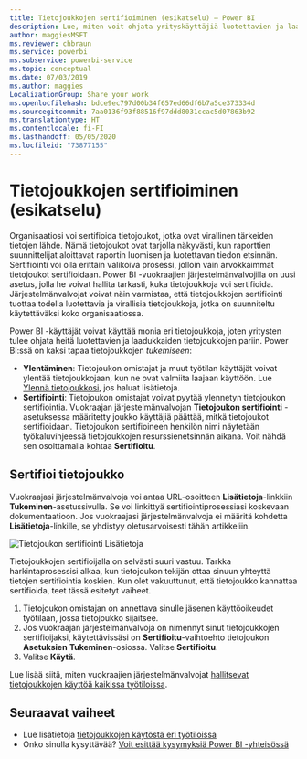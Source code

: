 ```yaml
---
title: Tietojoukkojen sertifioiminen (esikatselu) – Power BI
description: Lue, miten voit ohjata yrityskäyttäjiä luotettavien ja laadukkaiden tietojoukkojen pariin.
author: maggiesMSFT
ms.reviewer: chbraun
ms.service: powerbi
ms.subservice: powerbi-service
ms.topic: conceptual
ms.date: 07/03/2019
ms.author: maggies
LocalizationGroup: Share your work
ms.openlocfilehash: bdce9ec797d00b34f657ed66df6b7a5ce373334d
ms.sourcegitcommit: 7aa0136f93f88516f97ddd8031ccac5d07863b92
ms.translationtype: HT
ms.contentlocale: fi-FI
ms.lasthandoff: 05/05/2020
ms.locfileid: "73877155"
---
```

# <a name="certify-datasets-preview"></a>Tietojoukkojen sertifioiminen (esikatselu)

Organisaatiosi voi sertifioida tietojoukot, jotka ovat virallinen tärkeiden tietojen lähde. Nämä tietojoukot ovat tarjolla näkyvästi, kun raporttien suunnittelijat aloittavat raportin luomisen ja luotettavan tiedon etsinnän. Sertifiointi voi olla erittäin valikoiva prosessi, jolloin vain arvokkaimmat tietojoukot sertifioidaan. Power BI -vuokraajien järjestelmänvalvojilla on uusi asetus, jolla he voivat hallita tarkasti, kuka tietojoukkoja voi sertifioida. Järjestelmänvalvojat voivat näin varmistaa, että tietojoukkojen sertifiointi tuottaa todella luotettavia ja virallisia tietojoukkoja, jotka on suunniteltu käytettäväksi koko organisaatiossa.

Power BI -käyttäjät voivat käyttää monia eri tietojoukkoja, joten yritysten tulee ohjata heitä luotettavien ja laadukkaiden tietojoukkojen pariin. Power BI:ssä on kaksi tapaa tietojoukkojen *tukemiseen*:

- **Ylentäminen**: Tietojoukon omistajat ja muut työtilan käyttäjät voivat ylentää tietojoukkojaan, kun ne ovat valmiita laajaan käyttöön. Lue [Ylennä tietojoukkosi](service-datasets-promote.md), jos haluat lisätietoja. 
- **Sertifiointi**: Tietojoukon omistajat voivat pyytää ylennetyn tietojoukon sertifiointia. Vuokraajan järjestelmänvalvojan **Tietojoukon sertifiointi** -asetuksessa määritetty joukko käyttäjiä päättää, mitkä tietojoukot sertifioidaan. Tietojoukon sertifioineen henkilön nimi näytetään työkaluvihjeessä tietojoukkojen resurssienetsinnän aikana. Voit nähdä sen osoittamalla kohtaa **Sertifioitu**.

## <a name="certify-a-dataset"></a>Sertifioi tietojoukko

Vuokraajasi järjestelmänvalvoja voi antaa URL-osoitteen **Lisätietoja**-linkkiin **Tukeminen**-asetussivulla.  Se voi linkittyä sertifiointiprosessiasi koskevaan dokumentaatioon. Jos vuokraajasi järjestelmänvalvoja ei määritä kohdetta **Lisätietoja**-linkille, se yhdistyy oletusarvoisesti tähän artikkeliin.

![Tietojoukon sertifiointi Lisätietoja](media/service-datasets-certify-promote/power-bi-dataset-learn-more-certification.png)

Tietojoukkojen sertifioijalla on selvästi suuri vastuu. Tarkka harkintaprosessisi alkaa, kun tietojoukon tekijän ottaa sinuun yhteyttä tietojen sertifiointia koskien. Kun olet vakuuttunut, että tietojoukko kannattaa sertifioida, teet tässä esitetyt vaiheet.

1. Tietojoukon omistajan on annettava sinulle jäsenen käyttöoikeudet työtilaan, jossa tietojoukko sijaitsee.
1. Jos vuokraajan järjestelmänvalvoja on nimennyt sinut tietojoukkojen sertifioijaksi, käytettävissäsi on **Sertifioitu**-vaihtoehto tietojoukon **Asetuksien** **Tukeminen**-osiossa. Valitse **Sertifioitu**.
1. Valitse **Käytä**.

Lue lisää siitä, miten vuokraajien järjestelmänvalvojat [hallitsevat tietojoukkojen käyttöä kaikissa työtiloissa](service-datasets-admin-across-workspaces.md).

## <a name="next-steps"></a>Seuraavat vaiheet

* Lue lisätietoja [tietojoukkojen käytöstä eri työtiloissa](service-datasets-across-workspaces.md)
* Onko sinulla kysyttävää? [Voit esittää kysymyksiä Power BI -yhteisössä](https://community.powerbi.com/)
